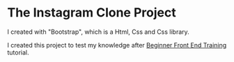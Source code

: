 # The Instagram Clone Project 
I created with "Bootstrap", which is a Html, Css and Css library.

I created this project to test my knowledge after [Beginner Front End Training](https://app.patika.dev/paths/baslangic-seviye-frontend-web-development-patikasi)  tutorial.
